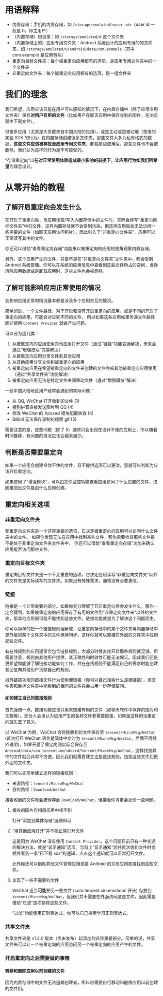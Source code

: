# 用语解释

* 内置存储：手机的内置存储，如 `/storage/emulated/<user id>`（user id 一般是 0，即主用户）
* （内置存储）根目录：如 `/storage/emulated/0` 这个文件夹
* （内置存储上的）应用专用文件夹：Android 系统设计的应用专用的的文件夹，如 `/storage/emulated/0/Android/data/com.example`（其中 com.example 是应用包名）
* 重定向目标文件夹：每个被重定向应用都有的选项，是应用专用文件夹中的一个文件夹
* 非重定向文件夹：每个被重定向应用都有的选项，是一组文件夹

# 我们的理念

我们希望，应用应该只能在用户可以感知的情况下，在内置存储中（除了应用专用文件夹）保存**对用户有用的文件**（比如用户在聊天应用中保存收到的图片，在浏览器中下载文件）。

但很多应用（尤其是大多数来自中国大陆的应用），或是主动或是被动地（使用的某些 SDK 的行为）在内置存储创建很多文件夹，那些文件大多为私有格式的数据，**这些文件应该被存放至应用专用文件夹**。卸载那些应用后，那些文件也不会被删除。我们认为这样的行为是不可接受的。

“存储重定向”以**在对正常使用体验造成最小影响的前提下，让应用行为如我们所希望**为理念设计。

# 从零开始的教程

## 了解开启重定向会发生什么

在开启了重定向后，当应用读取/写入内置存储中的文件时，实际会读写“重定向目标文件夹”中的文件，这样内置存储就不会受到污染。但这样应用就会无法访问一些需要的文件（如聊天应用访问照片），因此引入了“非重定向文件夹”，应用可以正常读写其中的文件。

你还可以借助“查看重定向存储”功能来以被重定向的应用的视角观察内置存储。

另外，这个应用产生的文件，只要不是在“非重定向文件夹”文件夹中，都会受到 Android 系统管理。你可以在系统的应用信息中查看到这些文件所占的空间，当你清除应用数据或是卸载应用时，这些文件也会被删除。

## 了解可能影响应用正常使用的情况

会影响应用正常的情况基本都是涉及多个应用交互的情况。

简单的说，一个文件路径，对于开启和没有开启重定向的应用，或是不同的开启了重定向的应用，可能会对应到不同的文件。
所以如果这些应用如果传递文件路径而非使用 `Content Provider` 就会产生问题。

可以分为这几类：

1. 从被重定向的应用使用其他应用打开文件（通过“链接”功能变通解决，未来会通过“增强模块”完美解决）
2. 从被重定向应用分享文件到其他应用
3. 从其他应用分享文件到被重定向的应用
4. 被重定向应用在希望被重定向的文件夹创建的文件会被其他被重定向应用使用（通过“共享文件夹”功能解决）
5. 被重定向应用无法在特定文件夹间移动文件（通过“增强模块”解决）

一些中国大陆地区用户经常会遇到的实际问题：

* 从 QQ, WeChat 打开收到的文件 (1)
* 搜狗拼音直接发送图片到 QQ (4)
* 修改 WeChat 的 Xposed 模块配置失效 (4)
* Bilibili 无法保存录制的视频 gif (5)

需要注意的是，这些问题（除了 5）通常只会出现在设计不佳的应用上，所以随着时间推移，有问题的情况应该会越来越少。

## 判断是否需要重定向

如果一个应用会创建令你不快的文件，且不提供选项可以更改，那就可以判断为应该开启重定向。

如果使用了“增强模块”，可以由文件监控功能查看应用访问了什么位置的文件，进而推测出文件是由什么应用创建。

## 重定向相关选项

### 非重定向文件夹

非重定向文件夹是一个非常重要的选项，它决定被重定向的应用可以访问什么文件夹中的文件。
如果你发现无法在应用中找到某些文件，那你需要检查那些文件是不是处于非重定向文件夹文件夹中。
你还可以借助“查看重定向存储”功能来确认应用能否访问那些文件。

### 重定向目标文件夹

重定向目标文件夹是一个不太重要的选项，它决定应用读写“非重定向文件夹”以外的文件夹是实际读写的文件夹。如果没有特殊需求，通常没有必要更改。

### 链接

链接是一个非常重要的部分。如果你充分理解了开启重定向后会发生什么，那你一定会猜到，如果被重定向的应用保存了有用的文件到“非重定向文件夹”以外的文件夹，那其他应用很可能不能找到这些文件。链接功能就是为了解决这个问题而生。

你可以简单的把一个链接规则理解成，让重定向存储中的某个文件夹与内置存储中更外层的某个文件夹中的文件保持同步，这样你就可以直接在外层的文件夹中找到那些文件。

有在线规则的应用通常会包含链接规则，大部分时候直接开启那些规则就足够。但需要注意，规则由其他用户提供，其正确性和时效性可能无法保证。因此我们还是更希望你能够了解链接功能如何工作，并在在线规则不能满足自己的需求时能创建甚至是向其他用户贡献自己的规则。

另外链接功能的链接文件行为使用硬链接（你可以自己搜索什么是硬链接），源文件夹和目标文件夹中能看到的相同的文件只会占用一份存储空间。

#### 如何建立自己的链接规则

首先强调一点，链接功能应该只用来链接有用的文件（如聊天软件中保存的图片和文档等）。部分人会误认为应用产生的各种文件都需要链接，如果是这样的话重定向就失去了意义。

以 WeChat 为例，WeChat 会将接收到的文件保存至 `tencent/MicroMsg/WeChat` (首次打开 WeChat 语言是简体中文时为 `tencent/MicroMsg/WeiXin`，后面不再额外说明)，如果开启了重定向则实际会保存至 `Android/data/com.tencent.mm/sdcard/tencent/MicroMsg/WeChat`，这样找到其中的文件就会非常不方便。因此我们就需要建立连接链接规则，链接这些文件到更外面的文件夹。

我们可以先简单建立这样的链接规则：

* 来源路径：`tencent/MicroMsg/WeChat`
* 目的路径：`Download/WeChat`

接着收到的文件就会被保存到 `Download/WeChat`，但接着你肯定会发现一些问题。

1. 接收的图片在相册应用中找不到

   打开“添加到媒体存储”选项即可

2. “用其他应用打开”并不能正常打开文件
  
   这是因为 WeChat 没有使用 `Content Provider`。这个问题目前只有一种变通的解决方法，就是“显示通知”选项。当勾上“显示通知”后并再次收到文件时会额外看到一条“已下载 xxx”的通知，点击这个通知就可以正常打开文件。
   
   此外你还可以借助其他文件管理应用或是 Android 的文档应用直接找到这些文件。

3. 出现了一些不需要的文件

   WeChat 还会**可能**把另一些文件 (com.tencent.xin.emoticon 开头) 存放到 `tencent/MicroMsg/WeChat`，但我们并不需要在外面访问这些文件，因此需要借助“过滤”选项排除这些文件。

   “过滤”功能使用正则表达式，你可以自己搜索学习正则表达式。

### 共享文件夹

共享文件夹是 v1.2.0 版本（尚未发布）起添加的非常重要部分。简单的说，共享文件夹可以让一个被重定向的应用访问另一个被重定向的应用产生的文件。

### 开启重定向之后需要做的事情

#### 转移和删除应用以前创建的文件

因为内置存储中的文件无法追踪创建者，所以你需要自行移动和删除应用以前创建的文件们。
